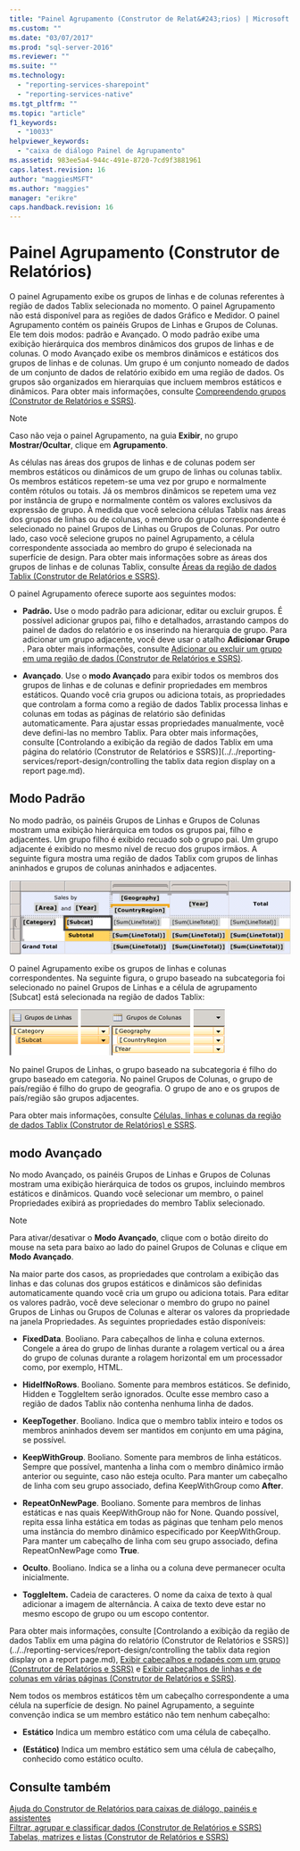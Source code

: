 ```yaml
---
title: "Painel Agrupamento (Construtor de Relat&#243;rios) | Microsoft Docs"
ms.custom: ""
ms.date: "03/07/2017"
ms.prod: "sql-server-2016"
ms.reviewer: ""
ms.suite: ""
ms.technology: 
  - "reporting-services-sharepoint"
  - "reporting-services-native"
ms.tgt_pltfrm: ""
ms.topic: "article"
f1_keywords: 
  - "10033"
helpviewer_keywords: 
  - "caixa de diálogo Painel de Agrupamento"
ms.assetid: 983ee5a4-944c-491e-8720-7cd9f3881961
caps.latest.revision: 16
author: "maggiesMSFT"
ms.author: "maggies"
manager: "erikre"
caps.handback.revision: 16
---
```

# Painel Agrupamento (Construtor de Relat&#243;rios)
  O painel Agrupamento exibe os grupos de linhas e de colunas referentes à região de dados Tablix selecionada no momento. O painel Agrupamento não está disponível para as regiões de dados Gráfico e Medidor. O painel Agrupamento contém os painéis Grupos de Linhas e Grupos de Colunas. Ele tem dois modos: padrão e Avançado. O modo padrão exibe uma exibição hierárquica dos membros dinâmicos dos grupos de linhas e de colunas. O modo Avançado exibe os membros dinâmicos e estáticos dos grupos de linhas e de colunas. Um grupo é um conjunto nomeado de dados de um conjunto de dados de relatório exibido em uma região de dados. Os grupos são organizados em hierarquias que incluem membros estáticos e dinâmicos. Para obter mais informações, consulte [Compreendendo grupos &#40;Construtor de Relatórios e SSRS&#41;](../../reporting-services/report-design/understanding-groups-report-builder-and-ssrs.md).  
  
> [!NOTE]  
>  Caso não veja o painel Agrupamento, na guia **Exibir**, no grupo **Mostrar/Ocultar**, clique em **Agrupamento**.  
  
 As células nas áreas dos grupos de linhas e de colunas podem ser membros estáticos ou dinâmicos de um grupo de linhas ou colunas tablix. Os membros estáticos repetem-se uma vez por grupo e normalmente contêm rótulos ou totais. Já os membros dinâmicos se repetem uma vez por instância de grupo e normalmente contêm os valores exclusivos da expressão de grupo. À medida que você seleciona células Tablix nas áreas dos grupos de linhas ou de colunas, o membro do grupo correspondente é selecionado no painel Grupos de Linhas ou Grupos de Colunas. Por outro lado, caso você selecione grupos no painel Agrupamento, a célula correspondente associada ao membro do grupo é selecionada na superfície de design. Para obter mais informações sobre as áreas dos grupos de linhas e de colunas Tablix, consulte [Áreas da região de dados Tablix &#40;Construtor de Relatórios e SSRS&#41;](../../reporting-services/report-design/tablix-data-region-areas-report-builder-and-ssrs.md).  
  
 O painel Agrupamento oferece suporte aos seguintes modos:  
  
-   **Padrão.** Use o modo padrão para adicionar, editar ou excluir grupos. É possível adicionar grupos pai, filho e detalhados, arrastando campos do painel de dados do relatório e os inserindo na hierarquia de grupo. Para adicionar um grupo adjacente, você deve usar o atalho **Adicionar Grupo** . Para obter mais informações, consulte [Adicionar ou excluir um grupo em uma região de dados &#40;Construtor de Relatórios e SSRS&#41;](../../reporting-services/report-design/add-or-delete-a-group-in-a-data-region-report-builder-and-ssrs.md).  
  
-   **Avançado**. Use o **modo Avançado** para exibir todos os membros dos grupos de linhas e de colunas e definir propriedades em membros estáticos. Quando você cria grupos ou adiciona totais, as propriedades que controlam a forma como a região de dados Tablix processa linhas e colunas em todas as páginas de relatório são definidas automaticamente. Para ajustar essas propriedades manualmente, você deve defini-las no membro Tablix. Para obter mais informações, consulte [Controlando a exibição da região de dados Tablix em uma página do relatório &#40;Construtor de Relatórios e SSRS&#41;](../../reporting-services/report-design/controlling the tablix data region display on a report page.md).  
  
## Modo Padrão  
 No modo padrão, os painéis Grupos de Linhas e Grupos de Colunas mostram uma exibição hierárquica em todos os grupos pai, filho e adjacentes. Um grupo filho é exibido recuado sob o grupo pai. Um grupo adjacente é exibido no mesmo nível de recuo dos grupos irmãos. A seguinte figura mostra uma região de dados Tablix com grupos de linhas aninhados e grupos de colunas aninhados e adjacentes.  
  
 ![Tablix, grupos de linhas e colunas aninhadas e adjacentes](../../reporting-services/report-design/media/rs-basictablixdesigngroupingpane.gif "Tablix, grupos de linhas e colunas aninhadas e adjacentes")  
  
 O painel Agrupamento exibe os grupos de linhas e colunas correspondentes. Na seguinte figura, o grupo baseado na subcategoria foi selecionado no painel Grupos de Linhas e a célula de agrupamento [Subcat] está selecionada na região de dados Tablix:  
  
 ![Painel Agrupamento para grupos de linhas e colunas aninhadas](../../reporting-services/report-design/media/rs-basictablixdesigngroupingpanedefaultview.gif "Painel Agrupamento para grupos de linhas e colunas aninhadas")  
  
 No painel Grupos de Linhas, o grupo baseado na subcategoria é filho do grupo baseado em categoria. No painel Grupos de Colunas, o grupo de país/região é filho do grupo de geografia. O grupo de ano e os grupos de país/região são grupos adjacentes.  
  
 Para obter mais informações, consulte [Células, linhas e colunas da região de dados Tablix &#40;Construtor de Relatórios&#41; e SSRS](../../reporting-services/report-design/tablix-data-region-cells-rows-and-columns-report-builder-and-ssrs.md).  
  
## modo Avançado  
 No modo Avançado, os painéis Grupos de Linhas e Grupos de Colunas mostram uma exibição hierárquica de todos os grupos, incluindo membros estáticos e dinâmicos. Quando você selecionar um membro, o painel Propriedades exibirá as propriedades do membro Tablix selecionado.  
  
> [!NOTE]  
>  Para ativar/desativar o **Modo Avançado**, clique com o botão direito do mouse na seta para baixo ao lado do painel Grupos de Colunas e clique em **Modo Avançado**.  
  
 Na maior parte dos casos, as propriedades que controlam a exibição das linhas e das colunas dos grupos estáticos e dinâmicos são definidas automaticamente quando você cria um grupo ou adiciona totais. Para editar os valores padrão, você deve selecionar o membro do grupo no painel Grupos de Linhas ou Grupos de Colunas e alterar os valores da propriedade na janela Propriedades. As seguintes propriedades estão disponíveis:  
  
-   **FixedData**. Booliano. Para cabeçalhos de linha e coluna externos. Congele a área do grupo de linhas durante a rolagem vertical ou a área do grupo de colunas durante a rolagem horizontal em um processador como, por exemplo, HTML.  
  
-   **HideIfNoRows**. Booliano. Somente para membros estáticos. Se definido, Hidden e ToggleItem serão ignorados. Oculte esse membro caso a região de dados Tablix não contenha nenhuma linha de dados.  
  
-   **KeepTogether**. Booliano. Indica que o membro tablix inteiro e todos os membros aninhados devem ser mantidos em conjunto em uma página, se possível.  
  
-   **KeepWithGroup**. Booliano. Somente para membros de linha estáticos. Sempre que possível, mantenha a linha com o membro dinâmico irmão anterior ou seguinte, caso não esteja oculto. Para manter um cabeçalho de linha com seu grupo associado, defina KeepWithGroup como **After**.  
  
-   **RepeatOnNewPage**. Booliano. Somente para membros de linhas estáticas e nas quais KeepWithGroup não for None. Quando possível, repita essa linha estática em todas as páginas que tenham pelo menos uma instância do membro dinâmico especificado por KeepWithGroup. Para manter um cabeçalho de linha com seu grupo associado, defina RepeatOnNewPage como **True**.  
  
-   **Oculto**. Booliano. Indica se a linha ou a coluna deve permanecer oculta inicialmente.  
  
-   **ToggleItem.** Cadeia de caracteres. O nome da caixa de texto à qual adicionar a imagem de alternância. A caixa de texto deve estar no mesmo escopo de grupo ou um escopo contentor.  
  
 Para obter mais informações, consulte [Controlando a exibição da região de dados Tablix em uma página do relatório &#40;Construtor de Relatórios e SSRS&#41;](../../reporting-services/report-design/controlling the tablix data region display on a report page.md), [Exibir cabeçalhos e rodapés com um grupo &#40;Construtor de Relatórios e SSRS&#41;](../../reporting-services/report-design/display-headers-and-footers-with-a-group-report-builder-and-ssrs.md) e [Exibir cabeçalhos de linhas e de colunas em várias páginas &#40;Construtor de Relatórios e SSRS&#41;](../../reporting-services/report-design/display-row-and-column-headers-on-multiple-pages-report-builder-and-ssrs.md).  
  
 Nem todos os membros estáticos têm um cabeçalho correspondente a uma célula na superfície de design. No painel Agrupamento, a seguinte convenção indica se um membro estático não tem nenhum cabeçalho:  
  
-   **Estático** Indica um membro estático com uma célula de cabeçalho.  
  
-   **(Estático)** Indica um membro estático sem uma célula de cabeçalho, conhecido como estático oculto.  
  
## Consulte também  
 [Ajuda do Construtor de Relatórios para caixas de diálogo, painéis e assistentes](http://msdn.microsoft.com/pt-br/2da24891-0b6d-4d3c-8b18-81b98752642f)   
 [Filtrar, agrupar e classificar dados &#40;Construtor de Relatórios e SSRS&#41;](../../reporting-services/report-design/filter-group-and-sort-data-report-builder-and-ssrs.md)   
 [Tabelas, matrizes e listas &#40;Construtor de Relatórios e SSRS&#41;](../../reporting-services/report-design/tables-matrices-and-lists-report-builder-and-ssrs.md)  
  
  
